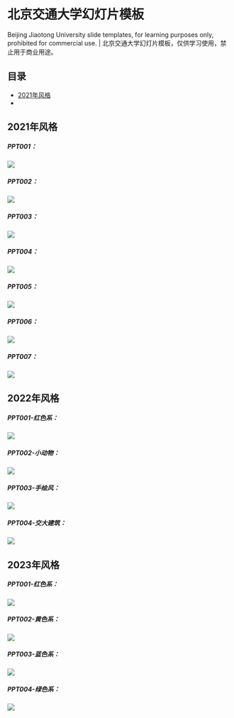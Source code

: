 # 北京交通大学幻灯片模板

Beijing Jiaotong University slide templates, for learning purposes only, prohibited for commercial use. | 北京交通大学幻灯片模板，仅供学习使用，禁止用于商业用途。

## 目录
- [2021年风格](./2021-style)
- 

## 2021年风格

##### PPT001：

![](./2021-style/images/PPT001.png)



##### PPT002：

![](./2021-style/images/PPT002.png)

##### PPT003：

![](./2021-style/images/PPT003.png)

##### PPT004：

![](./2021-style/images/PPT004.png)

##### PPT005：

![](./2021-style/images/PPT005.png)

##### PPT006：

![](./2021-style/images/PPT006.png)

##### PPT007：

![](./2021-style/images/PPT007.png)



## 2022年风格

##### PPT001-红色系：

![](./2022-style/images/PPT001.png)

##### PPT002-小动物：

![](./2022-style/images/PPT002.png)

##### PPT003-手绘风：

![](./2022-style/images/PPT003.png)

##### PPT004-交大建筑：

![](./2022-style/images/PPT004.png)


## 2023年风格

##### PPT001-红色系：

![](./2023-style/images/PPT001.png)

##### PPT002-黄色系：

![](./2023-style/images/PPT002.png)

##### PPT003-蓝色系：

![](./2023-style/images/PPT003.png)

##### PPT004-绿色系：

![](./2023-style/images/PPT004.png)

